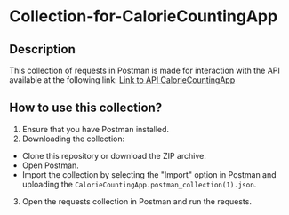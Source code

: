 # Collection-for-CalorieCountingApp
## Description
This collection of requests in Postman is made for interaction with the API available at the following link:
[Link to API CalorieCountingApp](git@github.com:katemerek/CalorieCountingApp.git)
## How to use this collection?
1. Ensure that you have Postman installed.
2. Downloading the collection:
- Clone this repository or download the ZIP archive.
- Open Postman.
- Import the collection by selecting the "Import" option in Postman and uploading the `CalorieCountingApp.postman_collection(1).json`.
3. Open the requests collection in Postman and run the requests.
